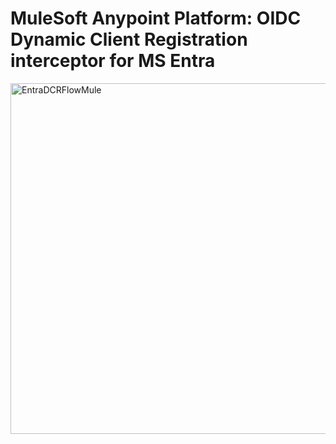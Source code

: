 # MuleSoft Anypoint Platform: OIDC Dynamic Client Registration interceptor for MS Entra
<img width="723" height="561" alt="EntraDCRFlowMule" src="https://github.com/user-attachments/assets/a6babb2d-54ca-45a6-a25d-1b44af86e5be" />
